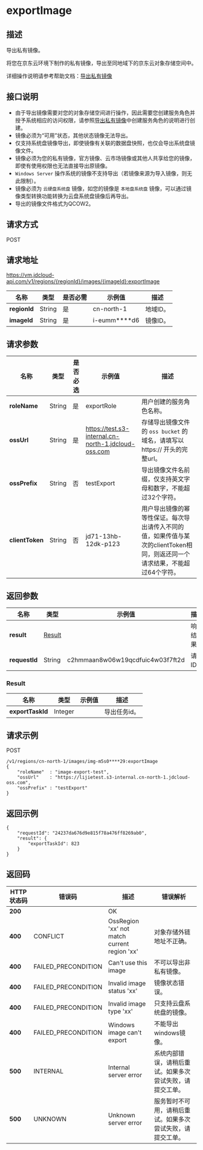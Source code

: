 # exportImage


## 描述

导出私有镜像。

将您在京东云环境下制作的私有镜像，导出至同地域下的京东云对象存储空间中。

详细操作说明请参考帮助文档：[导出私有镜像](https://docs.jdcloud.com/cn/virtual-machines/export-private-image)

## 接口说明
- 由于导出镜像需要对您的对象存储空间进行操作，因此需要您创建服务角色并授予系统相应的访问权限，请参照[导出私有镜像](https://docs.jdcloud.com/cn/virtual-machines/export-private-image)中创建服务角色的说明进行创建。
- 镜像必须为“可用”状态，其他状态镜像无法导出。
- 仅支持系统盘镜像导出，即使镜像有关联的数据盘快照，也仅会导出系统盘镜像文件。
- 镜像必须为您的私有镜像，官方镜像、云市场镜像或其他人共享给您的镜像，即使有使用权限也无法直接导出原镜像。
- `Windows Server` 操作系统的镜像不支持导出（若镜像来源为导入镜像，则无此限制）。
- 镜像必须为 `云硬盘系统盘` 镜像，如您的镜像是 `本地盘系统盘` 镜像，可以通过镜像类型转换功能转换为云盘系统盘镜像后再导出。
- 导出的镜像文件格式为QCOW2。


## 请求方式
POST

## 请求地址
https://vm.jdcloud-api.com/v1/regions/{regionId}/images/{imageId}:exportImage

|名称|类型|是否必需|示例值|描述|
|---|---|---|---|---|
|**regionId**|String|是|cn-north-1|地域ID。|
|**imageId**|String|是|i-eumm****d6|镜像ID。|

## 请求参数
|名称|类型|是否必选|示例值|描述|
|---|---|---|---|---|
|**roleName**|String|是|exportRole |用户创建的服务角色名称。|
|**ossUrl**|String|是|https://test.s3-internal.cn-north-1.jdcloud-oss.com|存储导出镜像文件的 `oss bucket` 的域名，请填写以 https:// 开头的完整url。|
|**ossPrefix**|String|否|testExport|导出镜像文件名前缀，仅支持英文字母和数字，不能超过32个字符。|
|**clientToken**|String|否|jd71-13hb-12dk-p123|用户导出镜像的幂等性保证。每次导出请传入不同的值，如果传值与某次的clientToken相同，则返还同一个请求结果，不能超过64个字符。|


## 返回参数
|名称|类型|示例值|描述|
|---|---|---|---|
|**result**|[Result](exportImage#result)| |响应结果。|
|**requestId**|String|c2hmmaan8w06w19qcdfuic4w03f7ft2d|请求ID。|

### <div id="Result">Result</div>
|名称|类型|示例值|描述|
|---|---|---|---|
|**exportTaskId**|Integer| |导出任务id。|


## 请求示例
POST

```
/v1/regions/cn-north-1/images/img-m5s0****29:exportImage
{
    "roleName"  : "image-export-test",
    "ossUrl"    : "https://lijietest.s3-internal.cn-north-1.jdcloud-oss.com",
    "ossPrefix" : "testExport"
}
```



## 返回示例
```
{
    "requestId": "24237da676d9e815f78a476ff8269ab0", 
    "result": {
        "exportTaskId": 823
    }
}
```

## 返回码
|HTTP状态码|错误码|描述|错误解析|
|---|---|---|---|
|**200**||OK||
|**400**|CONFLICT|OssRegion 'xx' not match current region 'xx'|对象存储外链地址不正确。|
|**400**|FAILED_PRECONDITION|Can't use this image|不可以导出非私有镜像。|
|**400**|FAILED_PRECONDITION|Invalid image status 'xx'|镜像状态错误。|
|**400**|FAILED_PRECONDITION|Invalid image type 'xx'|只支持云盘系统盘的镜像。|
|**400**|FAILED_PRECONDITION|Windows image can't export|不能导出windows镜像。|
|**500**|INTERNAL|Internal server error|系统内部错误，请稍后重试。如果多次尝试失败，请提交工单。|
|**500**|UNKNOWN|Unknown server error|服务暂时不可用，请稍后重试。如果多次尝试失败，请提交工单。|
